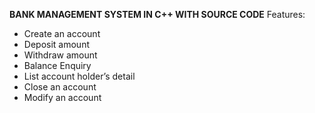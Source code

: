 <b>BANK MANAGEMENT SYSTEM IN C++ WITH SOURCE CODE</b>
Features:

* Create an account
* Deposit amount
* Withdraw amount
* Balance Enquiry
* List account holder’s detail
* Close an account
* Modify an account

